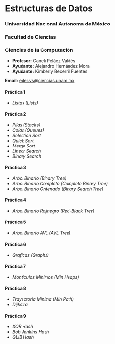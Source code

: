# Estructuras de Datos

### Universidad Nacional Autonoma de México
### Facultad de Ciencias
### Ciencias de la Computación


  - **Profesor:** Canek Peláez Valdés
  - **Ayudante:** Alejandro Hernández Mora
  - **Ayudante:** Kimberly Becerril Fuentes

**Email:** eder.vs@ciencias.unam.mx

#### Práctica 1
  - *Listas (Lists)*

#### Práctica 2
  - *Pilas (Stacks)*
  - *Colas (Queues)*
  - *Selection Sort*
  - *Quick Sort*
  - *Merge Sort*
  - *Linear Search*
  - *Binary Search*

#### Práctica 3
  - *Arbol Binario (Binary Tree)*
  - *Arbol Binario Completo (Complete Binary Tree)*
  - *Arbol Binario Ordenado (Binary Search Tree)*

#### Práctica 4
  - *Arbol Binario Rojinegro (Red-Black Tree)*

#### Práctica 5
  - *Arbol Binario AVL (AVL Tree)*

#### Práctica 6
  - *Graficas (Graphs)*

#### Práctica 7
  - *Monticulos Mínimos (Min Heaps)*

#### Práctica 8
  - *Trayectoria Mínima (Min Path)*
  - *Dijkstra*

#### Práctica 9
  - *XOR Hash*
  - *Bob Jenkins Hash*
  - *GLIB Hash*
